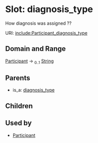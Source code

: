 
# Slot: diagnosis_type


How diagnosis was assigned ??

URI: [include:Participant_diagnosis_type](https://w3id.org/include/Participant_diagnosis_type)


## Domain and Range

[Participant](Participant.md) &#8594;  <sub>0..1</sub> [String](types/String.md)

## Parents

 *  is_a: [diagnosis_type](diagnosis_type.md)

## Children


## Used by

 * [Participant](Participant.md)
